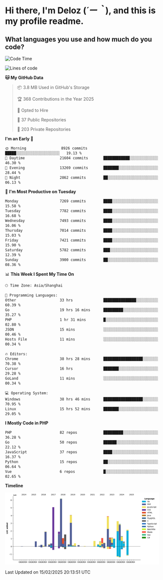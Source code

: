 # **Hi there, I'm Deloz (*´ー｀*), and this is my profile readme.**

## **What languages you use and how much do you code?**

<!--START_SECTION:waka-->
![Code Time](http://img.shields.io/badge/Code%20Time-5%2C686%20hrs%2015%20mins-blue)

![Lines of code](https://img.shields.io/badge/From%20Hello%20World%20I%27ve%20Written-44.9%20million%20lines%20of%20code-blue)

**🐱 My GitHub Data** 

> 📦 3.8 MB Used in GitHub's Storage 
 > 
> 🏆 368 Contributions in the Year 2025
 > 
> 💼 Opted to Hire
 > 
> 📜 37 Public Repositories 
 > 
> 🔑 203 Private Repositories 
 > 
**I'm an Early 🐤** 

```text
🌞 Morning                8926 commits        █████░░░░░░░░░░░░░░░░░░░░   19.13 % 
🌆 Daytime                21604 commits       ████████████░░░░░░░░░░░░░   46.30 % 
🌃 Evening                13269 commits       ███████░░░░░░░░░░░░░░░░░░   28.44 % 
🌙 Night                  2862 commits        ██░░░░░░░░░░░░░░░░░░░░░░░   06.13 % 
```
📅 **I'm Most Productive on Tuesday** 

```text
Monday                   7269 commits        ████░░░░░░░░░░░░░░░░░░░░░   15.58 % 
Tuesday                  7782 commits        ████░░░░░░░░░░░░░░░░░░░░░   16.68 % 
Wednesday                7493 commits        ████░░░░░░░░░░░░░░░░░░░░░   16.06 % 
Thursday                 7014 commits        ████░░░░░░░░░░░░░░░░░░░░░   15.03 % 
Friday                   7421 commits        ████░░░░░░░░░░░░░░░░░░░░░   15.90 % 
Saturday                 5782 commits        ███░░░░░░░░░░░░░░░░░░░░░░   12.39 % 
Sunday                   3900 commits        ██░░░░░░░░░░░░░░░░░░░░░░░   08.36 % 
```


📊 **This Week I Spent My Time On** 

```text
🕑︎ Time Zone: Asia/Shanghai

💬 Programming Languages: 
Other                    33 hrs              ███████████████░░░░░░░░░░   60.39 % 
Go                       19 hrs 16 mins      █████████░░░░░░░░░░░░░░░░   35.27 % 
PHP                      1 hr 31 mins        █░░░░░░░░░░░░░░░░░░░░░░░░   02.80 % 
JSON                     15 mins             ░░░░░░░░░░░░░░░░░░░░░░░░░   00.46 % 
Hosts File               11 mins             ░░░░░░░░░░░░░░░░░░░░░░░░░   00.34 % 

🔥 Editors: 
Chrome                   38 hrs 28 mins      ██████████████████░░░░░░░   70.38 % 
Cursor                   16 hrs              ███████░░░░░░░░░░░░░░░░░░   29.28 % 
GoLand                   11 mins             ░░░░░░░░░░░░░░░░░░░░░░░░░   00.34 % 

💻 Operating System: 
Windows                  38 hrs 46 mins      ██████████████████░░░░░░░   70.95 % 
Linux                    15 hrs 52 mins      ███████░░░░░░░░░░░░░░░░░░   29.05 % 
```

**I Mostly Code in PHP** 

```text
PHP                      82 repos            █████████░░░░░░░░░░░░░░░░   36.28 % 
Go                       50 repos            ██████░░░░░░░░░░░░░░░░░░░   22.12 % 
JavaScript               37 repos            ████░░░░░░░░░░░░░░░░░░░░░   16.37 % 
Python                   15 repos            ██░░░░░░░░░░░░░░░░░░░░░░░   06.64 % 
Vue                      6 repos             █░░░░░░░░░░░░░░░░░░░░░░░░   02.65 % 
```



**Timeline**

![Lines of Code chart](https://raw.githubusercontent.com/deloz/deloz/main/assets/bar_graph.png)


 Last Updated on 15/02/2025 20:13:51 UTC
<!--END_SECTION:waka-->
